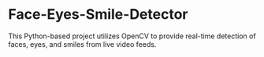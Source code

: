 # Face-Eyes-Smile-Detector
This Python-based project utilizes OpenCV to provide real-time detection of faces, eyes, and smiles from live video feeds.
